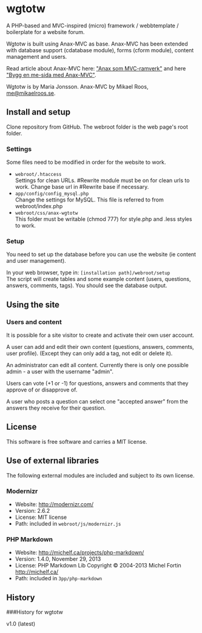 wgtotw
=========

A PHP-based and MVC-inspired (micro) framework / webbtemplate / boilerplate for a website forum.

Wgtotw is built using Anax-MVC as base. Anax-MVC has been extended with database support (cdatabase module), forms (cform module), content management and users.

Read article about Anax-MVC here: ["Anax som MVC-ramverk"](http://dbwebb.se/kunskap/anax-som-mvc-ramverk) and here ["Bygg en me-sida med Anax-MVC"](http://dbwebb.se/kunskap/bygg-en-me-sida-med-anax-mvc).

Wgtotw is by Maria Jonsson.
Anax-MVC by Mikael Roos, me@mikaelroos.se.

Install and setup
-------------------

Clone repository from GitHub.
The webroot folder is the web page's root folder.

### Settings

Some files need to be modified in order for the website to work.

* `webroot/.htaccess`  
  Settings for clean URLs. #Rewrite module must be on for clean urls to work. Change base url in #Rewrite base if necessary.
* `app/config/config_mysql.php`  
  Change the settings for MySQL. This file is referred to from webroot/index.php
* `webroot/css/anax-wgtotw`  
  This folder must be writable (chmod 777) for style.php and .less styles to work.

### Setup

You need to set up the database before you can use the website (ie content and user management). 

In your web browser, type in: `[installation path]/webroot/setup`  
The script will create tables and some example content (users, questions, answers, comments, tags). You should see the database output.

Using the site
---------------------

### Users and content

It is possible for a site visitor to create and activate their own user account.

A user can add and edit their own content (questions, answers, comments, user profile). (Except they can only add a tag, not edit or delete it). 

An administrator can edit all content. Currently there is only one possible admin - a user with the username "admin". 

Users can vote (+1 or -1) for questions, answers and comments that they approve of or disapprove of. 

A user who posts a question can select one "accepted answer" from the answers they receive for their question.

License
------------------

This software is free software and carries a MIT license.


Use of external libraries
-----------------------------------

The following external modules are included and subject to its own license.



### Modernizr
* Website: http://modernizr.com/
* Version: 2.6.2
* License: MIT license
* Path: included in `webroot/js/modernizr.js`



### PHP Markdown
* Website: http://michelf.ca/projects/php-markdown/
* Version: 1.4.0, November 29, 2013
* License: PHP Markdown Lib Copyright © 2004-2013 Michel Fortin http://michelf.ca/
* Path: included in `3pp/php-markdown`




History
-----------------------------------


###History for wgtotw

v1.0 (latest)


